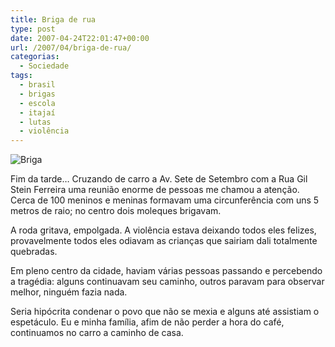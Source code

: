 ```yaml
---
title: Briga de rua
type: post
date: 2007-04-24T22:01:47+00:00
url: /2007/04/briga-de-rua/
categorias:
  - Sociedade
tags:
  - brasil
  - brigas
  - escola
  - itajaí
  - lutas
  - violência
---
```


![Briga](/wp-content/uploads/2007/04/brigaa.jpg)

Fim da tarde… Cruzando de carro a Av. Sete de Setembro com a Rua Gil Stein Ferreira uma reunião enorme de pessoas me chamou a atenção. Cerca de 100 meninos e meninas formavam uma circunferência com uns 5 metros de raio; no centro dois moleques brigavam.

A roda gritava, empolgada. A violência estava deixando todos eles felizes, provavelmente todos eles odiavam as crianças que sairiam dali totalmente quebradas.

Em pleno centro da cidade, haviam várias pessoas passando e percebendo a tragédia: alguns continuavam seu caminho, outros paravam para observar melhor, ninguém fazia nada.

Seria hipócrita condenar o povo que não se mexia e alguns até assistiam o espetáculo. Eu e minha família, afim de não perder a hora do café, continuamos no carro a caminho de casa.
